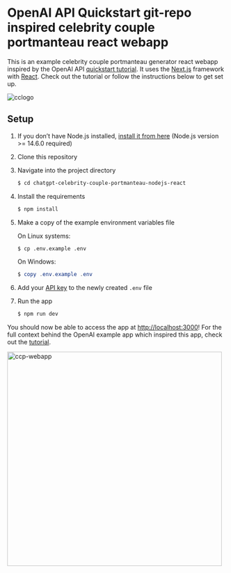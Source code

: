 # OpenAI API Quickstart git-repo inspired celebrity couple portmanteau react webapp

This is an example celebrity couple portmanteau generator react webapp inspired by the OpenAI API [quickstart tutorial](https://platform.openai.com/docs/quickstart). It uses the [Next.js](https://nextjs.org/) framework with [React](https://reactjs.org/). Check out the tutorial or follow the instructions below to get set up.

![cclogo](https://github.com/iAn-Pinto/chatgpt-celebrity-couple-portmanteau-nodejs-react/assets/7788571/1ee04975-0ec4-4a8d-bacc-2bb02c3c4e82)

## Setup

1. If you don’t have Node.js installed, [install it from here](https://nodejs.org/en/) (Node.js version >= 14.6.0 required)

2. Clone this repository

3. Navigate into the project directory

   ```bash
   $ cd chatgpt-celebrity-couple-portmanteau-nodejs-react
   ```

4. Install the requirements

   ```bash
   $ npm install
   ```

5. Make a copy of the example environment variables file

   On Linux systems: 
   ```bash
   $ cp .env.example .env
   ```
   On Windows:
   ```powershell
   $ copy .env.example .env
   ```
6. Add your [API key](https://platform.openai.com/account/api-keys) to the newly created `.env` file

7. Run the app

   ```bash
   $ npm run dev
   ```

You should now be able to access the app at [http://localhost:3000](http://localhost:3000)! For the full context behind the OpenAI example app which inspired this app, check out the [tutorial](https://platform.openai.com/docs/quickstart).

<img width="493" alt="ccp-webapp" src="https://github.com/iAn-Pinto/chatgpt-celebrity-couple-portmanteau-nodejs-react/assets/7788571/1c413449-fe43-466d-a7f3-54ec988382f0">
